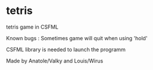 # tetris
tetris game in CSFML

Known bugs : 
            Sometimes game will quit when using 'hold'
            
 CSFML library is needed to launch the programm



Made by Anatole/Valky and Louis/Wirus